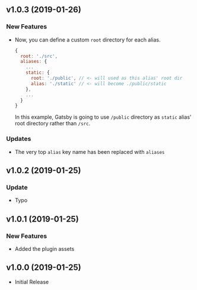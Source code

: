 <a name="1.0.3"></a>
## v1.0.3 (2019-01-26)

### New Features

* Now, you can define a custom `root` directory for each alias.
  ```javascript
  {
    root: './src',
    aliases: {
      ...
      static: {
        root: './public', // <- will used as this alias' root dir
        alias: './static' // <- will become ./public/static
      },
      ...
    }
  }
  ```

  In this example, Gatsby is going to use `/public` directory as `static` alias' root directory rather than `/src`.

### Updates
* The very top `alias` key name has been replaced with `aliases`

<a name="1.0.2"></a>
## v1.0.2 (2019-01-25)

### Update

* Typo
  
<a name="1.0.1"></a>
## v1.0.1 (2019-01-25)

### New Features

* Added the plugin assets

<a name="1.0.0"></a>
## v1.0.0 (2019-01-25)

- Initial Release